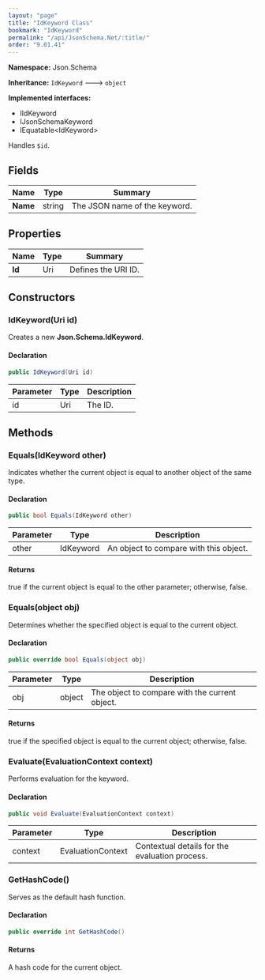 ```yaml
---
layout: "page"
title: "IdKeyword Class"
bookmark: "IdKeyword"
permalink: "/api/JsonSchema.Net/:title/"
order: "9.01.41"
---
```

**Namespace:** Json.Schema

**Inheritance:**
`IdKeyword`
 🡒 
`object`

**Implemented interfaces:**

- IIdKeyword
- IJsonSchemaKeyword
- IEquatable\<IdKeyword\>

Handles `$id`.

## Fields

| Name | Type | Summary |
|---|---|---|
| **Name** | string | The JSON name of the keyword. |
## Properties

| Name | Type | Summary |
|---|---|---|
| **Id** | Uri | Defines the URI ID. |
## Constructors

### IdKeyword(Uri id)

Creates a new **Json.Schema.IdKeyword**.

#### Declaration

```c#
public IdKeyword(Uri id)
```
| Parameter | Type | Description |
|---|---|---|
| id | Uri | The ID. |

## Methods

### Equals(IdKeyword other)

Indicates whether the current object is equal to another object of the same type.

#### Declaration

```c#
public bool Equals(IdKeyword other)
```
| Parameter | Type | Description |
|---|---|---|
| other | IdKeyword | An object to compare with this object. |

#### Returns

true if the current object is equal to the <paramref name="other">other</paramref> parameter; otherwise, false.

### Equals(object obj)

Determines whether the specified object is equal to the current object.

#### Declaration

```c#
public override bool Equals(object obj)
```
| Parameter | Type | Description |
|---|---|---|
| obj | object | The object to compare with the current object. |

#### Returns

true if the specified object  is equal to the current object; otherwise, false.

### Evaluate(EvaluationContext context)

Performs evaluation for the keyword.

#### Declaration

```c#
public void Evaluate(EvaluationContext context)
```
| Parameter | Type | Description |
|---|---|---|
| context | EvaluationContext | Contextual details for the evaluation process. |

### GetHashCode()

Serves as the default hash function.

#### Declaration

```c#
public override int GetHashCode()
```

#### Returns

A hash code for the current object.

